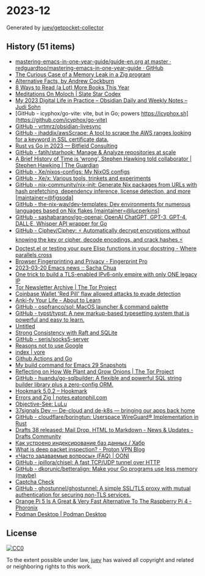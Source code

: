 # 2023-12

Generated by [juev/getpocket-collector](https://github.com/juev/getpocket-collector)

## History (51 items)

- [mastering-emacs-in-one-year-guide/guide-en.org at master · redguardtoo/mastering-emacs-in-one-year-guide · GitHub](https://github.com/redguardtoo/mastering-emacs-in-one-year-guide/blob/master/guide-en.org)
- [The Curious Case of a Memory Leak in a Zig program](https://iamkroot.github.io/blog/zig-memleak)
- [Alternative Facts, by Andrew Cockburn](https://harpers.org/archive/2023/03/alternative-facts-how-the-media-failed-julian-assange/)
- [8 Ways to Read (a Lot) More Books This Year](https://hbr.org/2017/02/8-ways-to-read-a-lot-more-books-this-year)
- [Meditations On Moloch | Slate Star Codex](https://slatestarcodex.com/2014/07/30/meditations-on-moloch/)
- [My 2023 Digital Life in Practice – Obsidian Daily and Weekly Notes – Judi Sohn](https://judisohn.com/2023/03/19/my-2023-digital-life-in-practice-obsidian-daily-and-weekly-notes/)
- [GitHub - icyphox/go-vite: vite, but in Go; powers https://icyphox.sh](https://github.com/icyphox/go-vite)
- [GitHub - vrtmrz/obsidian-livesync](https://github.com/vrtmrz/obsidian-livesync)
- [GitHub - jhaddix/awsScrape: A tool to scrape the AWS ranges looking for a keyword in SSL certificate data.](https://github.com/jhaddix/awsScrape)
- [Rust vs Go in 2023 — Bitfield Consulting](https://bitfieldconsulting.com/golang/rust-vs-go)
- [GitHub - fatih/starhook: Manage & Analyze repositories at scale](https://github.com/fatih/starhook)
- [A Brief History of Time is ‘wrong’, Stephen Hawking told collaborator | Stephen Hawking | The Guardian](https://www.theguardian.com/science/2023/mar/19/stephen-hawking-told-me-ive-changed-my-mind-my-book-is-wrong)
- [GitHub - Xe/nixos-configs: My NixOS configs](https://github.com/Xe/nixos-configs)
- [GitHub - Xe/x: Various tools, trinkets and experiments](https://github.com/Xe/x)
- [GitHub - nix-community/nix-init: Generate Nix packages from URLs with hash prefetching, dependency inference, license detection, and more [maintainer=@figsoda]](https://github.com/nix-community/nix-init)
- [GitHub - the-nix-way/dev-templates: Dev environments for numerous languages based on Nix flakes [maintainer=@lucperkins]](https://github.com/the-nix-way/dev-templates)
- [GitHub - sashabaranov/go-openai: OpenAI ChatGPT, GPT-3, GPT-4, DALL·E, Whisper API wrapper for Go](https://github.com/sashabaranov/go-openai)
- [GitHub - Ciphey/Ciphey: ⚡ Automatically decrypt encryptions without knowing the key or cipher, decode encodings, and crack hashes ⚡](https://github.com/Ciphey/Ciphey)
- [Doctest.el or testing your pure Elisp functions in your docstring - Where parallels cross](https://ag91.github.io/blog/2023/03/20/doctestel-or-testing-your-pure-elisp-functions-in-your-docstring/)
- [Browser Fingerprinting and Privacy - Fingerprint Pro](https://fingerprint.com/blog/browser-fingerprinting-privacy/)
- [2023-03-20 Emacs news :: Sacha Chua](https://sachachua.com/blog/2023/03/2023-03-20-emacs-news/)
- [One trick to build a TLS-enabled IPv6-only empire with only ONE legacy IP](https://ryan.lahfa.xyz/en/one-trick-to-build-a-tls-enabled-ipv6-only-empire-with-only-one-legacy-ip.html)
- [Tor Newsletter Archive | The Tor Project](https://newsletter.torproject.org)
- [Coinbase Wallet 'Red Pill' flaw allowed attacks to evade detection](https://www.bleepingcomputer.com/news/security/coinbase-wallet-red-pill-flaw-allowed-attacks-to-evade-detection/)
- [Anki-fy Your Life - About to Learn](https://abouttolearn.substack.com/p/anki-fy-your-life)
- [GitHub - ospfranco/sol: MacOS launcher & command palette](https://github.com/ospfranco/sol)
- [GitHub - typst/typst: A new markup-based typesetting system that is powerful and easy to learn.](https://github.com/typst/typst)
- [Untitled](https://andrew-quinn.me/fzf)
- [Strong Consistency with Raft and SQLite](https://blog.sqlitecloud.io/strong-consistency-with-raft-and-sqlite)
- [GitHub - serjs/socks5-server](https://github.com/serjs/socks5-server)
- [Reasons not to use Google](https://stallman.org/google.html)
- [index | vore](https://vore.website)
- [Github Actions and Go](https://olegk.dev/github-actions-and-go)
- [My build command for Emacs 29 Snapshots](https://corwin.bru.st/2023-03-21-my-build-command-for-emacs-29-snapshots/)
- [Reflecting on How We Plant and Grow Onions | The Tor Project](https://blog.torproject.org/how-we-plant-and-grow-new-onions/)
- [GitHub - huandu/go-sqlbuilder: A flexible and powerful SQL string builder library plus a zero-config ORM.](https://github.com/huandu/go-sqlbuilder)
- [Hookmark 5.0.2 – Hookmark](https://hookproductivity.com/release-notes/hookmark-5-0-2)
- [Errors and Zig | notes.eatonphil.com](https://notes.eatonphil.com/errors-and-zig.html)
- [Objective-See: LuLu](https://objective-see.org/products/lulu.html)
- [37signals Dev — De-cloud and de-k8s — bringing our apps back home](https://dev.37signals.com/bringing-our-apps-back-home/)
- [GitHub - cloudflare/boringtun: Userspace WireGuard® Implementation in Rust](https://github.com/cloudflare/boringtun)
- [Drafts 38 released: Mail Drop, HTML to Markdown - News & Updates - Drafts Community](https://forums.getdrafts.com/t/drafts-38-released-mail-drop-html-to-markdown/14101)
- [Как устроено индексирование баз данных / Хабр](https://habr.com/ru/companies/ruvds/articles/724066/)
- [What is deep packet inspection? - Proton VPN Blog](https://protonvpn.com/blog/deep-packet-inspection/)
- [«Часто задаваемые вопросы» (FAQ) | OONI](https://ooni.org/ru/support/faq)
- [GitHub - jpillora/chisel: A fast TCP/UDP tunnel over HTTP](https://github.com/jpillora/chisel)
- [GitHub - dkorunic/betteralign: Make your Go programs use less memory (maybe)](https://github.com/dkorunic/betteralign)
- [Captcha Check](https://www.dreamwidth.org/captcha)
- [GitHub - ghostunnel/ghostunnel: A simple SSL/TLS proxy with mutual authentication for securing non-TLS services.](https://github.com/ghostunnel/ghostunnel)
- [Orange Pi 5 Is A Great & Very Fast Alternative To The Raspberry Pi 4 - Phoronix](https://www.phoronix.com/review/orange-pi-5)
- [Podman Desktop | Podman Desktop](https://podman-desktop.io/downloads)

## License

[![CC0](https://mirrors.creativecommons.org/presskit/buttons/88x31/svg/cc-zero.svg)](https://creativecommons.org/publicdomain/zero/1.0/)

To the extent possible under law, [juev](https://github.com/juev) has waived all copyright and related or neighboring rights to this work.

